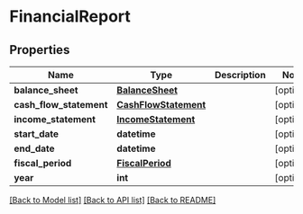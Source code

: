 # FinancialReport

## Properties
Name | Type | Description | Notes
------------ | ------------- | ------------- | -------------
**balance_sheet** | [**BalanceSheet**](BalanceSheet.md) |  | [optional] 
**cash_flow_statement** | [**CashFlowStatement**](CashFlowStatement.md) |  | [optional] 
**income_statement** | [**IncomeStatement**](IncomeStatement.md) |  | [optional] 
**start_date** | **datetime** |  | [optional] 
**end_date** | **datetime** |  | [optional] 
**fiscal_period** | [**FiscalPeriod**](FiscalPeriod.md) |  | [optional] 
**year** | **int** |  | [optional] 

[[Back to Model list]](../README.md#documentation-for-models) [[Back to API list]](../README.md#documentation-for-api-endpoints) [[Back to README]](../README.md)

